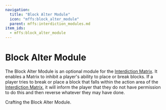 ```yaml
---
navigation:
  title: "Block Alter Module"
  icon: "mffs:block_alter_module"
  parent: mffs:interdiction_modules.md
item_ids:
  - mffs:block_alter_module
---
```


# Block Alter Module

<ItemImage id="mffs:block_alter_module" />

The <Color id="dark_purple">Block Alter Module</Color> is an optional module for the [Interdiction Matrix](../interdiction_matrix.md). It enables a Matrix to inhibit a player's ability to place or break blocks. If a player tries to break or place a block that falls within the action area of the [Interdiction Matrix](../interdiction_matrix.md), it will inform the player that they do not have permission to do this and then reverse whatever they may have done.

Crafting the <Color id="dark_purple">Block Alter Module</Color>.

<Recipe id="mffs:block_alter_module" />

